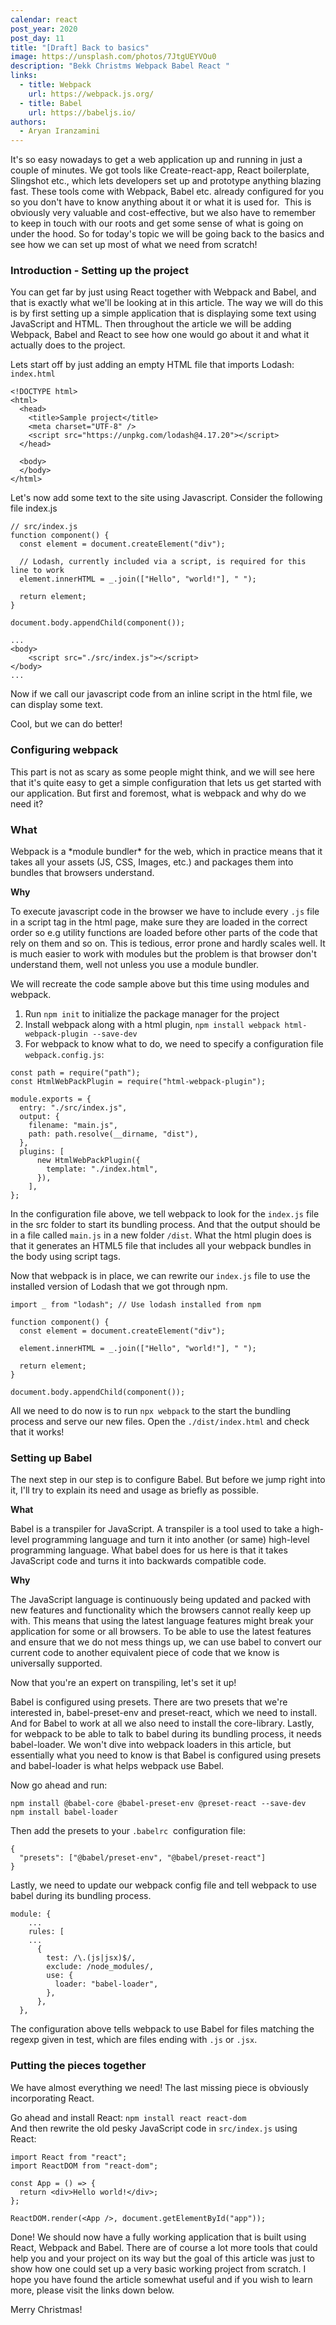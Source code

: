 ```yaml
---
calendar: react
post_year: 2020
post_day: 11
title: "[Draft] Back to basics"
image: https://unsplash.com/photos/7JtgUEYVOu0
description: "Bekk Christms Webpack Babel React "
links:
  - title: Webpack
    url: https://webpack.js.org/
  - title: Babel
    url: https://babeljs.io/
authors:
  - Aryan Iranzamini
---
```

It's so easy nowadays to get a web application up and running in just a couple of minutes. We got tools like Create-react-app, React boilerplate, Slingshot etc., which lets developers set up and prototype anything blazing fast. These tools come with Webpack, Babel etc. already configured for you so you don't have to know anything about it or what it is used for.  This is obviously very valuable and cost-effective, but we also have to remember to keep in touch with our roots and get some sense of what is going on under the hood. So for today's topic we will be going back to the basics and see how we can set up most of what we need from scratch!

### Introduction - Setting up the project

You can get far by just using React together with Webpack and Babel, and that is exactly what we'll be looking at in this article. The way we will do this is by first setting up a simple application that is displaying some text using JavaScript and HTML. Then throughout the article we will be adding Webpack, Babel and React to see how one would go about it and what it actually does to the project.

Lets start off by just adding an empty HTML file that imports Lodash:\
`index.html` 

```
<!DOCTYPE html>
<html>
  <head>
    <title>Sample project</title>
    <meta charset="UTF-8" />
    <script src="https://unpkg.com/lodash@4.17.20"></script>
  </head>

  <body>
  </body>
</html>
```

Let's now add some text to the site using Javascript. Consider the following file index.js

```
// src/index.js
function component() {
  const element = document.createElement("div");

  // Lodash, currently included via a script, is required for this line to work
  element.innerHTML = _.join(["Hello", "world!"], " ");

  return element;
}

document.body.appendChild(component());
```

```
...
<body>
    <script src="./src/index.js"></script>
</body>
...
```

Now if we call our javascript code from an inline script in the html file, we can display some text.

Cool, but we can do better!

### Configuring webpack

This part is not as scary as some people might think, and we will see here that it's quite easy to get a simple configuration that lets us get started with our application. But first and foremost, what is webpack and why do we need it?

### What

Webpack is a \*module bundler\* for the web, which in practice means that it takes all your assets (JS, CSS, Images, etc.) and packages them into bundles that browsers understand.

**Why**

To execute javascript code in the browser we have to include every `.js` file in a script tag in the html page, make sure they are loaded in the correct order so e.g utility functions are loaded before other parts of the code that rely on them and so on. This is tedious, error prone and hardly scales well. It is much easier to work with modules but the problem is that browser don't understand them, well not unless you use a module bundler.

We will recreate the code sample above but this time using modules and webpack.

1. Run `npm init` to initialize the package manager for the project
2. Install webpack along with a html plugin, `npm install webpack html-webpack-plugin --save-dev`
3. For webpack to know what to do, we need to specify a configuration file `webpack.config.js`:

```
const path = require("path");
const HtmlWebPackPlugin = require("html-webpack-plugin");

module.exports = {
  entry: "./src/index.js",
  output: {
    filename: "main.js",
    path: path.resolve(__dirname, "dist"),
  },
  plugins: [
      new HtmlWebPackPlugin({
        template: "./index.html",
      }),
    ],
};
```

In the configuration file above, we tell webpack to look for the `index.js` file in the src folder to start its bundling process. And that the output should be in a file called `main.js` in a new folder `/dist`. What the html plugin does is that it generates an HTML5 file that includes all your webpack bundles in the body using script tags.

Now that webpack is in place, we can rewrite our `index.js` file to use the installed version of Lodash that we got through npm.

```
import _ from "lodash"; // Use lodash installed from npm

function component() {
  const element = document.createElement("div");

  element.innerHTML = _.join(["Hello", "world!"], " ");

  return element;
}

document.body.appendChild(component());
```

All we need to do now is to run `npx webpack` to the start the bundling process and serve our new files. Open the `./dist/index.html` and check that it works!

### Setting up Babel

The next step in our step is to configure Babel. But before we jump right into it, I'll try to explain its need and usage as briefly as possible.

**What**

Babel is a transpiler for JavaScript. A transpiler is a tool used to take a high-level programming language and turn it into another (or same) high-level programming language. What babel does for us here is that it takes JavaScript code and turns it into backwards compatible code.

**Why**

The JavaScript language is continuously being updated and packed with new features and functionality which the browsers cannot really keep up with. This means that using the latest language features might break your application for some or all browsers. To be able to use the latest features and ensure that we do not mess things up, we can use babel to convert our current code to another equivalent piece of code that we know is universally supported.

Now that you're an expert on transpiling, let's set it up!

Babel is configured using presets. There are two presets that we're interested in, babel-preset-env and preset-react, which we need to install. And for Babel to work at all we also need to install the core-library. Lastly, for webpack to be able to talk to babel during its bundling process, it needs babel-loader. We won't dive into webpack loaders in this article, but essentially what you need to know is that Babel is configured using presets and babel-loader is what helps webpack use Babel.

Now go ahead and run:

`npm install @babel-core @babel-preset-env @preset-react --save-dev`\
`npm install babel-loader`

Then add the presets to your `.babelrc`  configuration file:

```
{
  "presets": ["@babel/preset-env", "@babel/preset-react"]
}
```

Lastly, we need to update our webpack config file and tell webpack to use babel during its bundling process.

```
module: {
    ...
    rules: [
    ...
      {
        test: /\.(js|jsx)$/,
        exclude: /node_modules/,
        use: {
          loader: "babel-loader",
        },
      },
  },
```

The configuration above tells webpack to use Babel for files matching the regexp given in test, which are files ending with `.js` or `.jsx`.

### Putting the pieces together

We have almost everything we need! The last missing piece is obviously incorporating React.

Go ahead and install React: `npm install react react-dom`\
And then rewrite the old pesky JavaScript code in `src/index.js` using React:

```
import React from "react";
import ReactDOM from "react-dom";

const App = () => {
  return <div>Hello world!</div>;
};

ReactDOM.render(<App />, document.getElementById("app"));
```

Done! We should now have a fully working application that is built using React, Webpack and Babel. There are of course a lot more tools that could help you and your project on its way but the goal of this article was just to show how one could set up a very basic working project from scratch. I hope you have found the article somewhat useful and if you wish to learn more, please visit the links down below.

Merry Christmas!